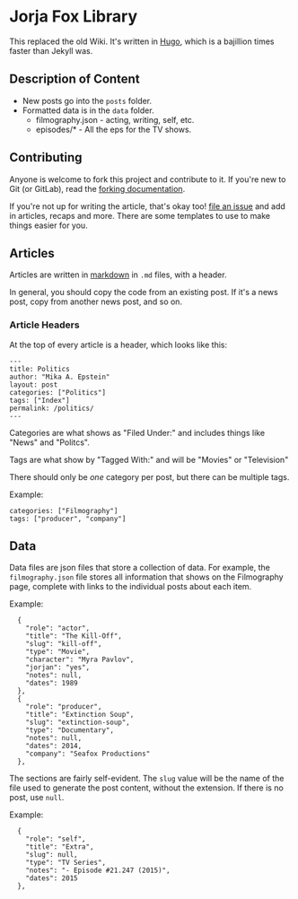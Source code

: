 # Jorja Fox Library

This replaced the old Wiki. It's written in [Hugo](http://gohugo.io), which is a bajillion times faster than Jekyll was.

## Description of Content

* New posts go into the `posts` folder. 
* Formatted data is in the `data` folder.
    - filmography.json - acting, writing, self, etc.
    - episodes/* - All the eps for the TV shows.

## Contributing

Anyone is welcome to fork this project and contribute to it. If you're new to Git (or GitLab), read the [forking documentation](https://docs.gitlab.com/ce/workflow/forking_workflow.html).

If you're not up for writing the article, that's okay too! [file an issue](https://gitlab.com/ipstenu/jfo-library/issues/new) and add in articles, recaps and more. There are some templates to use to make things easier for you.

## Articles

Articles are written in [markdown](https://docs.gitlab.com/ee/user/markdown.html) in `.md` files, with a header. 

In general, you should copy the code from an existing post. If it's a news post, copy from another news post, and so on.

### Article Headers

At the top of every article is a header, which looks like this:

```
---
title: Politics
author: "Mika A. Epstein"
layout: post
categories: ["Politics"]
tags: ["Index"]
permalink: /politics/
---
```

Categories are what shows as "Filed Under:" and includes things like "News" and "Politcs".

Tags are what show by "Tagged With:" and will be "Movies" or "Television"

There should only be _one_ category per post, but there can be multiple tags.

Example:

```
categories: ["Filmography"]
tags: ["producer", "company"]
```

## Data

Data files are json files that store a collection of data. For example, the `filmography.json` file stores all information that shows on the Filmography page, complete with links to the individual posts about each item.

Example:

```
  {
  	"role": "actor",
    "title": "The Kill-Off",
    "slug": "kill-off",
    "type": "Movie",
    "character": "Myra Pavlov",
    "jorjan": "yes",
    "notes": null,
    "dates": 1989
  },
  {
    "role": "producer",
    "title": "Extinction Soup",
    "slug": "extinction-soup",
    "type": "Documentary",
    "notes": null,
    "dates": 2014,
    "company": "Seafox Productions"
  },
```

The sections are fairly self-evident. The `slug` value will be the name of the file used to generate the post content, without the extension. If there is no post, use `null`.

Example:

```
  {
    "role": "self",
    "title": "Extra",
    "slug": null,
    "type": "TV Series",
    "notes": "- Episode #21.247 (2015)",
    "dates": 2015
  },
```